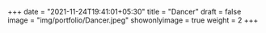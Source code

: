 +++
date = "2021-11-24T19:41:01+05:30"
title = "Dancer"
draft = false
image = "img/portfolio/Dancer.jpeg"
showonlyimage = true
weight = 2
+++
